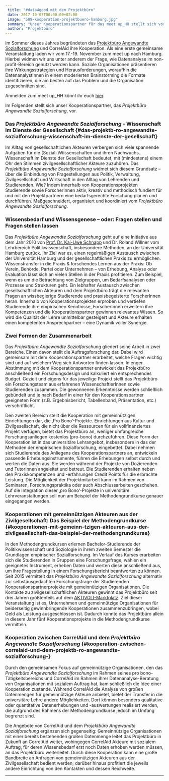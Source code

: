 ```yaml
---
 title: "#data4good mit dem Projektbüro"
 date: 2017-10-07T00:00:00+02:00
 image: "509-kooperation-projektbuero-hamburg.jpg"
 summary: "Unser Kooperationspartner für das meet up_HH stellt sich vor."
 author: "Projektbüro"
---
```



Im Sommer dieses Jahres begründeten das [Projektbüro Angewandte
Sozialforschung](https://www.wiso.uni-hamburg.de/projektbuero-angewandte-sozialforschung.html)
und CorrelAid ihre Kooperation. Als eine erste gemeinsame Veranstaltung
laden wir vom 17.-19. November zum meet up nach Hamburg. Hierbei widmen
wir uns unter anderem der Frage, wie Datenanalyse im non-profit-Bereich
genutzt werden kann. Soziale Organisationen präsentieren ihre
Wirkungsstrategien und Herausforderungen, woraufhin die
DatenanalystInnen in einem moderierten Brainstorming die Formate
identifizieren, die am besten auf das Problem und die Organisation
zugeschnitten sind.

Anmelden zum meet up\_HH könnt ihr euch
[hier](http://eepurl.com/c2Xu_X).

Im Folgenden stellt sich unser Kooperationspartner, das *Projektbüro
Angewandte Sozialforschung*, vor.

### Das *Projektbüro Angewandte Sozialforschung* - Wissenschaft im Dienste der Gesellschaft {#das-projektb-ro-angewandte-sozialforschung-wissenschaft-im-dienste-der-gesellschaft}

Im Alltag von gesellschaftlichen Akteuren verbergen sich viele spannende
Aufgaben für die (Sozial-)Wissenschaften und ihren Nachwuchs.
Wissenschaft im Dienste der Gesellschaft bedeutet, mit (mindestens)
einem Ohr den Stimmen zivilgesellschaftlicher Akteure zuzuhören. Das
*Projektbüro Angewandte Sozialforschung* widmet sich diesem Grundsatz –
über die Einbindung von Fragestellungen aus Politik, Verwaltung,
Zivilgesellschaft und Wirtschaft in den Alltag von Lehrenden und
Studierenden. Wie? Indem innerhalb von Kooperationsprojekten Studierende
sowie ForscherInnen aktiv, kreativ und methodisch fundiert für und mit
den Projektpartnern eine bedarfsgerechte Forschung planen und
durchführen. Maßgeschneidert, organisiert und koordiniert vom
*Projektbüro Angewandte Sozialforschung*.

### Wissensbedarf und Wissensgenese – oder: Fragen stellen und Fragen stellen lassen

Das *Projektbüro Angewandte Sozialforschung* geht auf eine Initiative
aus dem Jahr 2010 von [Prof. Dr. Kai-Uwe
Schnapp](https://www.wiso.uni-hamburg.de/fachbereich-sowi/professuren/schnapp/team/schnapp-kai-uwe.html)
und Dr. Roland Willner vom Lehrbereich Politikwissenschaft, insbesondere
Methoden, an der Universität Hamburg zurück. Ihr Ziel war es, einen
regelmäßigen Austausch zwischen der Universität Hamburg und der
gesellschaftlichen Praxis zu ermöglichen. Wissenstransfer in die Praxis
& forschendes Lernen aus der Praxis: Ob Verein, Behörde, Partei oder
Unternehmen – von Erhebung, Analyse oder Evaluation lässt sich an vielen
Stellen in der Praxis profitieren. Zum Beispiel, wenn es um die
Betrachtung von Zielgruppen, um Bedarfsanalysen oder Prozesse und
Strukturen geht. Ein lebhafter Austausch zwischen gesellschaftlichen
Akteuren und dem Projektbüro trägt die relevanten Fragen an
wissbegierige Studierende und praxisbegeisterte ForscherInnen heran.
Innerhalb von Kooperationsprojekten erproben und vertiefen Studierende
ihre empirischen Kenntnisse, ForscherInnen erweitern ihre Kompetenzen
und die Kooperationspartner gewinnen relevantes Wissen. So wird die
Qualität der Lehre unmittelbar gesteigert und Akteure erhalten einen
kompetenten Ansprechpartner – eine Dynamik voller Synergie.

### Zwei Formen der Zusammenarbeit

Das *Projektbüro Angewandte Sozialforschung* gliedert seine Arbeit in
zwei Bereiche. Einen davon stellt die Auftragsforschung dar. Dabei wird
gemeinsam mit dem Kooperationspartner erarbeitet, welche Fragen wichtig
sind und auf welchem Weg sich Antworten finden lassen. In enger
Abstimmung mit dem Kooperationspartner entwickelt das Projektbüro
anschließend ein Forschungsdesign und kalkuliert ein entsprechendes
Budget. Gezielt und eigens für das jeweilige Projekt stellt das
Projektbüro ein Forschungsteam aus erfahrenen WissenschaftlerInnen sowie
Studierenden zusammen. Die gewonnenen Erkenntnisse werden schließlich
gebündelt und je nach Bedarf in einer für den Kooperationspartner
geeigneten Form (z.B. Ergebnisbericht, Tabellenband, Präsentation, etc.)
verschriftlicht.

Den zweiten Bereich stellt die Kooperation mit gemeinnützigen
Einrichtungen dar, die ‚Pro Bono‘-Projekte. Einrichtungen aus Kultur und
Zivilgesellschaft, die nicht über die Ressourcen für ein
vollfinanziertes Projekt verfügen, bietet das Projektbüro an, weniger
umfangreiche Forschungsanliegen kostenlos (pro-bono) durchzuführen.
Diese Form der Kooperation ist in das universitäre Lehrangebot,
insbesondere in das der Methoden der empirischen Sozialforschung,
eingebettet. Dabei nehmen sich Studierende des Anliegens des
Kooperationspartners an, entwickeln passende Erhebungsinstrumente,
führen die Erhebungen selbst durch und werten die Daten aus. Sie werden
während der Projekte von Dozierenden und TutorInnen angeleitet und
betreut. Die Studierenden erhalten neben den Praxiskompetenzen und
-erfahrungen Credit Points für die erbrachte Leistung. Die Möglichkeit
der Projektmitarbeit kann im Rahmen von Seminaren, Forschungspraktika
oder auch Abschlussarbeiten geschehen. Auf die Integration dieser ‚pro
Bono‘-Projekte in universitäre Lehrveranstaltungen soll nun am Beispiel
der Methodengrundkurse genauer eingegangen werden.

### Kooperationen mit gemeinnützigen Akteuren aus der Zivilgesellschaft: Das Beispiel der Methodengrundkurse {#kooperationen-mit-gemeinn-tzigen-akteuren-aus-der-zivilgesellschaft-das-beispiel-der-methodengrundkurse}

In den Methodengrundkursen erlernen Bachelor-Studierende der
Politikwissenschaft und Soziologie in ihrem zweiten Semester die
Grundlagen empirischer Sozialforschung. Im Verlauf des Kurses erarbeiten
sich die Studierenden in Gruppen eine Forschungsfrage, wählen ein
geeignetes Instrument, erheben Daten und werten diese anschließend aus,
um ihre Fragestellung in einem Forschungsbericht beantworten zu können.
Seit 2015 vermittelt das *Projektbüro Angewandte Sozialforschung*
alternativ zur selbstausgedachten Forschungsfrage der Studierenden
Kooperationspartnerprojekte mit gemeinnützigen Organisationen. Die
Kontakte zu zivilgesellschaftlichen Akteuren gewinnt das Projektbüro
seit drei Jahren größtenteils auf dem
[AKTIVOLI-Marktplatz](http://www.aktivoli.de/startseite.html). Ziel
dieser Veranstaltung ist es, Unternehmen und gemeinnützige
Organisationen für beiderseitig gewinnbringende Kooperationen
zusammenzubringen, wobei Geld als Leistung ausgeschlossen ist. Dadurch
konnte das Projektbüro allein in diesem Jahr fünf Kooperationsprojekte
in die Methodengrundkurse vermitteln.

### Kooperation zwischen CorrelAid und dem *Projektbüro Angewandte Sozialforschung* {#kooperation-zwischen-correlaid-und-dem-projektb-ro-angewandte-sozialforschung-}

Durch den gemeinsamen Fokus auf gemeinnützige Organisationen, den das
*Projektbüro Angewandte Sozialforschung* im Rahmen seines pro
bono-Tätigkeitsbereichs und CorrelAid im Rahmen ihrer
Datenanalyse-Beratung von Organisationen mit sozialem Auftrag hat, kam
schließlich die Idee einer Kooperation zustande. Während CorrelAid die
Analyse von großen Datenmengen für gemeinnützige Akteure anbietet,
bietet der Transfer in die universitäre Lehre andere Möglichkeiten. Dort
können besonders qualitative oder quantitative Datenerhebungen und
-auswertungen realisiert werden, die aufgrund des Rahmens der
Methodengrundkurse jedoch im Umfang begrenzt sind.

Die Angebote von CorrelAid und dem *Projektbüro Angewandte
Sozialforschung* ergänzen sich gegenseitig: Gemeinnützige Organisationen
mit einer bereits bestehenden großen Datenmenge leitet das Projektbüro
in Zukunft an CorrelAid weiter, wohingegen CorrelAid Akteure mit
sozialem Auftrag, für deren Wissensbedarf erst noch Daten erhoben werden
müssen, an das Projektbüro weiterleitet. Durch diese Kooperation kann
eine große Bandbreite an Anfragen von gemeinnützigen Akteuren aus der
Zivilgesellschaft bedient werden; darüber hinaus profitiert die jeweils
andere Einrichtung von den Kontakten und dessen Reichweite.

------------------------------------------------------------------------



